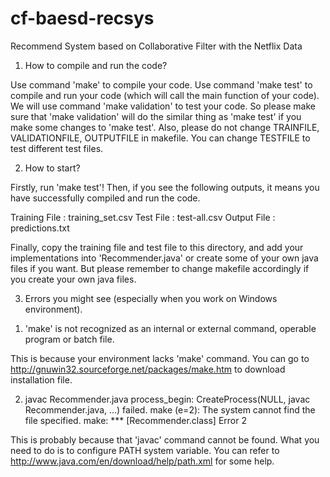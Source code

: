 cf-baesd-recsys
===============

Recommend System based on Collaborative Filter with the Netflix Data 

1. How to compile and run the code?

Use command 'make' to compile your code.
Use command 'make test' to compile and run your code (which will call the main function of your code).
We will use command 'make validation' to test your code. So please make sure that 'make validation' will do the similar thing as 'make test' if you make some changes to 'make test'. Also, please do not change TRAINFILE, VALIDATIONFILE, OUTPUTFILE in makefile. You can change TESTFILE to test different test files.

2. How to start?

Firstly, run 'make test'!
Then, if you see the following outputs, it means you have successfully compiled and run the code.

Training File : training_set.csv
Test File : test-all.csv
Output File : predictions.txt

Finally, copy the training file and test file to this directory, and add your implementations into 'Recommender.java' or create some of your own java files if you want. But please remember to change makefile accordingly if you create your own java files.

3. Errors you might see (especially when you work on Windows environment).

1) 'make' is not recognized as an internal or external command,
operable program or batch file.

This is because your environment lacks 'make' command. You can go to http://gnuwin32.sourceforge.net/packages/make.htm to download installation file.

2) javac Recommender.java
process_begin: CreateProcess(NULL, javac Recommender.java, ...) failed.
make (e=2): The system cannot find the file specified.
make: *** [Recommender.class] Error 2

This is probably because that 'javac' command cannot be found. What you need to do is to configure PATH system variable. You can refer to http://www.java.com/en/download/help/path.xml for some help.



